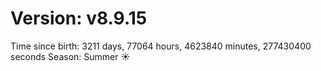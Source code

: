 # Version: v8.9.15
Time since birth: 3211 days, 77064 hours, 4623840 minutes, 277430400 seconds
Season: Summer ☀️
